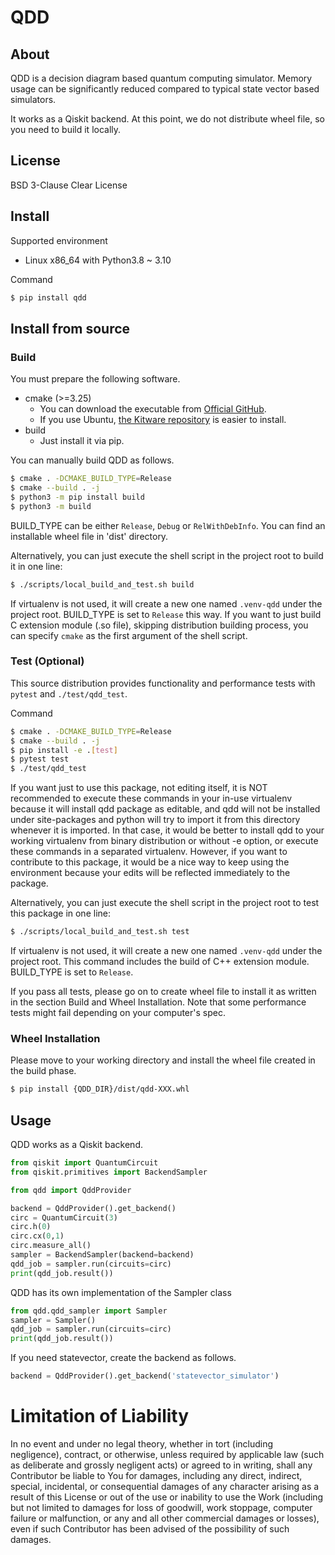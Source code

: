 # QDD

## About

QDD is a decision diagram based quantum computing simulator.
Memory usage can be significantly reduced compared to typical state vector based simulators.

It works as a Qiskit backend.
At this point, we do not distribute wheel file, so you need to build it locally.

## License

BSD 3-Clause Clear License

## Install

Supported environment

- Linux x86_64 with Python3.8 ~ 3.10

Command

```sh
$ pip install qdd
```

## Install from source

### Build

You must prepare the following software.

- cmake (>=3.25)
  - You can download the executable from [Official GitHub](https://github.com/Kitware/CMake/releases).
  - If you use Ubuntu, [the Kitware repository](https://apt.kitware.com/) is easier to install.
- build
  - Just install it via pip.

You can manually build QDD as follows.

```sh
$ cmake . -DCMAKE_BUILD_TYPE=Release
$ cmake --build . -j
$ python3 -m pip install build
$ python3 -m build
```

BUILD_TYPE can be either `Release`, `Debug` or `RelWithDebInfo`.
You can find an installable wheel file in 'dist' directory.

Alternatively, you can just execute the shell script in the project root to build it in one line:

```sh
$ ./scripts/local_build_and_test.sh build
```

If virtualenv is not used, it will create a new one named `.venv-qdd` under the project root.
BUILD_TYPE is set to `Release` this way.
If you want to just build C extension module (.so file), skipping distribution building process, you can specify `cmake` as the first argument of the shell script.


### Test (Optional)

This source distribution provides functionality and performance tests with `pytest` and `./test/qdd_test`.

Command

```sh
$ cmake . -DCMAKE_BUILD_TYPE=Release
$ cmake --build . -j
$ pip install -e .[test]
$ pytest test
$ ./test/qdd_test
```

If you want just to use this package, not editing itself, it is NOT recommended to execute these commands in your in-use virtualenv because it will install qdd package as editable, and qdd will not be installed under site-packages and python will try to import it from this directory whenever it is imported. In that case, it would be better to install qdd to your working virtualenv from binary distribution or without -e option, or execute these commands in a separated virtualenv. However, if you want to contribute to this package, it would be a nice way to keep using the environment because your edits will be reflected immediately to the package.

Alternatively, you can just execute the shell script in the project root to test this package in one line:

```sh
$ ./scripts/local_build_and_test.sh test
```

If virtualenv is not used, it will create a new one named `.venv-qdd` under the project root.
This command includes the build of C++ extension module. BUILD_TYPE is set to `Release`.

If you pass all tests, please go on to create wheel file to install it as written in the section Build and Wheel Installation.
Note that some performance tests might fail depending on your computer's spec.

### Wheel Installation

Please move to your working directory and install the wheel file created in the build phase.

```sh
$ pip install {QDD_DIR}/dist/qdd-XXX.whl
```

## Usage

QDD works as a Qiskit backend.

```py
from qiskit import QuantumCircuit
from qiskit.primitives import BackendSampler

from qdd import QddProvider

backend = QddProvider().get_backend()
circ = QuantumCircuit(3)
circ.h(0)
circ.cx(0,1)
circ.measure_all()
sampler = BackendSampler(backend=backend)
qdd_job = sampler.run(circuits=circ)
print(qdd_job.result())
```

QDD has its own implementation of the Sampler class

```py
from qdd.qdd_sampler import Sampler
sampler = Sampler()
qdd_job = sampler.run(circuits=circ)
print(qdd_job.result())
```

If you need statevector, create the backend as follows.

```py
backend = QddProvider().get_backend('statevector_simulator')
```

# Limitation of Liability

In no event and under no legal theory, whether in tort (including negligence), contract, or otherwise, unless required by applicable law (such as deliberate and grossly negligent acts) or agreed to in writing, shall any Contributor be liable to You for damages, including any direct, indirect, special, incidental, or consequential damages of any character arising as a result of this License or out of the use or inability to use the Work (including but not limited to damages for loss of goodwill, work stoppage, computer failure or malfunction, or any and all other commercial damages or losses), even if such Contributor has been advised of the possibility of such damages.
